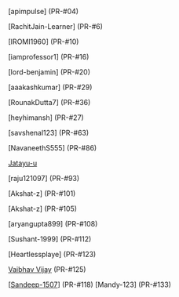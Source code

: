 [apimpulse] (PR-#04)

[RachitJain-Learner] (PR-#6)

[IROMI1960] (PR-#10)

[iamprofessor1] (PR-#16)

[lord-benjamin] (PR-#20)

[aaakashkumar] (PR-#29)

[RounakDutta7] (PR-#36)

[heyhimansh] (PR-#27)

[savshenal123] (PR-#63)

[NavaneethS555] (PR-#86)

[Jatayu-u](PR-#95,PR-#62)

[raju121097] (PR-#93)

[Akshat-z] (PR-#101)

[Akshat-z] (PR-#105)

[aryangupta899] (PR-#108)

[Sushant-1999] (PR-#112)

[Heartlessplaye] (PR-#123)

[Vaibhav Vijay](https://github.com/vaibhavvijay9) (PR-#125)

[[Sandeep-1507](https://github.com/Sandeep-1507)] (PR-#118)
[Mandy-123] (PR-#133)

